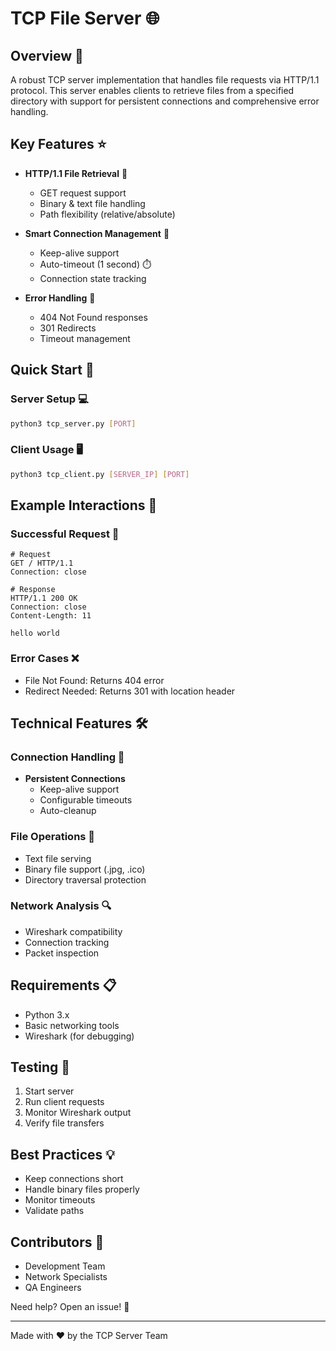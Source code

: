 # TCP File Server 🌐

## Overview 🎯
A robust TCP server implementation that handles file requests via HTTP/1.1 protocol. This server enables clients to retrieve files from a specified directory with support for persistent connections and comprehensive error handling.

## Key Features ⭐
- **HTTP/1.1 File Retrieval** 📂
  - GET request support
  - Binary & text file handling
  - Path flexibility (relative/absolute)
  
- **Smart Connection Management** 🔌
  - Keep-alive support
  - Auto-timeout (1 second) ⏱️
  - Connection state tracking

- **Error Handling** 🚨
  - 404 Not Found responses
  - 301 Redirects
  - Timeout management

## Quick Start 🚀

### Server Setup 💻
```bash
python3 tcp_server.py [PORT]
```

### Client Usage 🖥️
```bash
python3 tcp_client.py [SERVER_IP] [PORT]
```

## Example Interactions 🔄

### Successful Request 📧
```http
# Request
GET / HTTP/1.1
Connection: close

# Response
HTTP/1.1 200 OK
Connection: close
Content-Length: 11

hello world
```

### Error Cases ❌
- File Not Found: Returns 404 error
- Redirect Needed: Returns 301 with location header

## Technical Features 🛠️

### Connection Handling 🔌
- **Persistent Connections**
  - Keep-alive support
  - Configurable timeouts
  - Auto-cleanup

### File Operations 📁
- Text file serving
- Binary file support (.jpg, .ico)
- Directory traversal protection

### Network Analysis 🔍
- Wireshark compatibility
- Connection tracking
- Packet inspection

## Requirements 📋
- Python 3.x
- Basic networking tools
- Wireshark (for debugging)

## Testing 🧪
1. Start server
2. Run client requests
3. Monitor Wireshark output
4. Verify file transfers

## Best Practices 💡
- Keep connections short
- Handle binary files properly
- Monitor timeouts
- Validate paths

## Contributors 👥
- Development Team
- Network Specialists
- QA Engineers

Need help? Open an issue! 🤝

---
Made with ❤️ by the TCP Server Team
